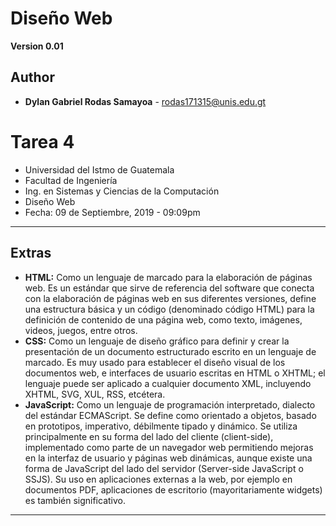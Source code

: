 ﻿# Diseño Web #
**Version 0.01**

## Author
* **Dylan Gabriel Rodas Samayoa** - rodas171315@unis.edu.gt

# Tarea 4 #
- Universidad del Istmo de Guatemala
- Facultad de Ingeniería
- Ing. en Sistemas y Ciencias de la Computación
- Diseño Web
- Fecha: 09 de Septiembre, 2019 - 09:09pm

---
## Extras
* **HTML:** Como un lenguaje de marcado para la elaboración de páginas web. Es un estándar que sirve de referencia del software que conecta con la elaboración de páginas web en sus diferentes versiones, define una estructura básica y un código (denominado código HTML) para la definición de contenido de una página web, como texto, imágenes, videos, juegos, entre otros.
* **CSS:** Como un lenguaje de diseño gráfico para definir y crear la presentación de un documento estructurado escrito en un lenguaje de marcado.​ Es muy usado para establecer el diseño visual de los documentos web, e interfaces de usuario escritas en HTML o XHTML; el lenguaje puede ser aplicado a cualquier documento XML, incluyendo XHTML, SVG, XUL, RSS, etcétera.
* **JavaScript:** Como un lenguaje de programación interpretado, dialecto del estándar ECMAScript. Se define como orientado a objetos,​ basado en prototipos, imperativo, débilmente tipado y dinámico. Se utiliza principalmente en su forma del lado del cliente (client-side), implementado como parte de un navegador web permitiendo mejoras en la interfaz de usuario y páginas web dinámicas,​ aunque existe una forma de JavaScript del lado del servidor (Server-side JavaScript o SSJS). Su uso en aplicaciones externas a la web, por ejemplo en documentos PDF, aplicaciones de escritorio (mayoritariamente widgets) es también significativo.
---